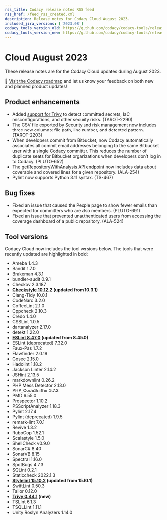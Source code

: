 ```yaml
---
rss_title: Codacy release notes RSS feed
rss_href: /feed_rss_created.xml
description: Release notes for Codacy Cloud August 2023.
included_jira_versions: ['2023.08']
codacy_tools_version_old: https://github.com/codacy/codacy-tools/releases/tag/7.6.39
codacy_tools_version_new: https://github.com/codacy/codacy-tools/releases/tag/7.8.2
---
```


# Cloud August 2023

These release notes are for the Codacy Cloud updates during August 2023.

📢 [Visit the Codacy roadmap](https://roadmap.codacy.com) and <span class="skip-vale">let us know</span> your feedback on both new and planned product updates!

## Product enhancements

-   Added [support for Trivy](../../getting-started/supported-languages-and-tools.md) to detect committed secrets, IaC misconfigurations, and other security risks. (TAROT-2290)
-   The CSV file exported by Security and risk management now includes three new columns: file path, line number, and detected pattern. (TAROT-2203)
-   When developers commit from Bitbucket, now Codacy automatically associates all commit email addresses belonging to the same Bitbucket user with a single Codacy committer. This reduces the number of duplicate seats for Bitbucket organizations when developers don’t log in to Codacy. (PLUTO-652)
-   The [getRepositoryWithAnalysis API endpoint](https://api.codacy.com/api/api-docs#getrepositorywithanalysis) now includes data about coverable and covered lines for a given repository. (ALA-254)
-   Pylint now supports Python 3.11 syntax. (TS-467)

## Bug fixes

-   Fixed an issue that caused the People page to show fewer emails than expected for committers who are also members. (PLUTO-691)
-   Fixed an issue that prevented unauthenticated users from accessing the coverage dashboard of a public repository. (ALA-524)

## Tool versions

Codacy Cloud now includes the tool versions below. The tools that were recently updated are highlighted in bold:

-   Ameba 1.4.3
-   Bandit 1.7.0
-   Brakeman 4.3.1
-   bundler-audit 0.9.1
-   Checkov 2.3.187
-   **[Checkstyle 10.12.2](https://checkstyle.sourceforge.io/releasenotes.html#Release_10.12.2) (updated from 10.3.1)**
-   Clang-Tidy 10.0.1
-   CodeNarc 3.2.0
-   CoffeeLint 2.1.0
-   Cppcheck 2.10.3
-   Credo 1.4.0
-   CSSLint 1.0.5
-   dartanalyzer 2.17.0
-   detekt 1.22.0
-   **[ESLint 8.47.0](https://github.com/eslint/eslint/releases/tag/v8.47.0) (updated from 8.45.0)**
-   ESLint (deprecated) 7.32.0
-   Faux-Pas 1.7.2
-   Flawfinder 2.0.19
-   Gosec 2.15.0
-   Hadolint 1.18.2
-   Jackson Linter 2.14.2
-   JSHint 2.13.5
-   markdownlint 0.26.2
-   PHP Mess Detector 2.13.0
-   PHP_CodeSniffer 3.7.2
-   PMD 6.55.0
-   Prospector 1.10.2
-   PSScriptAnalyzer 1.18.3
-   Pylint 2.17.4
-   Pylint (deprecated) 1.9.5
-   remark-lint 7.0.1
-   Revive 1.3.2
-   RuboCop 1.52.1
-   Scalastyle 1.5.0
-   ShellCheck v0.9.0
-   SonarC# 8.40
-   SonarVB 8.15
-   Spectral 1.16.0
-   SpotBugs 4.7.3
-   SQLint 0.2.1
-   Staticcheck 2022.1.3
-   **[Stylelint 15.10.2](https://github.com/stylelint/stylelint/releases/tag/15.10.2) (updated from 15.10.1)**
-   SwiftLint 0.50.3
-   Tailor 0.12.0
-   **[Trivy 0.44.1](https://github.com/aquasecurity/trivy/releases/tag/v0.44.1) (new)**
-   TSLint 6.1.3
-   TSQLLint 1.11.1
-   Unity Roslyn Analyzers 1.14.0
